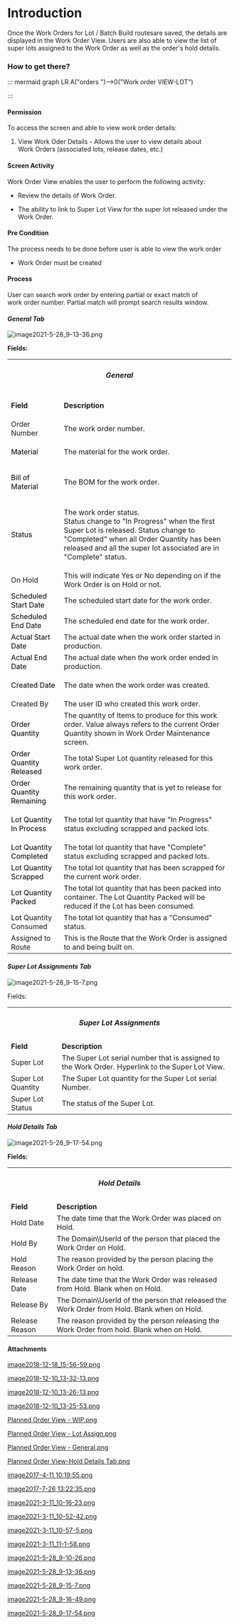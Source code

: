 # Introduction

Once the 
Work Orders for Lot / Batch Build routesare saved, the details are displayed in the Work Order View. Users are also able to view the list of super lots assigned to the Work Order as well as the order's hold details.



### How to get there? 




::: mermaid
graph LR
A("orders ")-->0("Work order VIEW-LOT")

:::


#### Permission


To access the screen and able to view work order details:
1) View Work Oder Details - Allows the user to view details about Work Orders (associated lots, release dates, etc.)



#### Screen Activity


Work Order View enables the user to perform the following activity:

- Review the details of Work Order.

- The ability to link to Super Lot View for the super lot released under the Work Order.



#### Pre Condition


The process needs to be done before user is able to view the work order

- Work Order must be created



#### Process


User can search work order by entering partial or exact match of work order number. Partial match will prompt search results window.



#### ***General Tab***  

![image2021-5-28_9-13-36.png](/.attachments/92734014.png)


**Fields:** 

<table class="wrapped confluenceTable"><colgroup><col /><col /></colgroup><tbody><tr><td colspan="2" class="confluenceTd"><h5 style="text-align: center;" id="WorkOrderView(BatchManufacturing2.0)-General">General</h5></td></tr><tr><td class="highlight-grey confluenceTd" data-highlight-colour="grey"><p><strong>Field</strong></p></td><td class="highlight-grey confluenceTd" data-highlight-colour="grey"><p><strong>Description</strong></p></td></tr><tr><td colspan="1" class="confluenceTd">Order Number</td><td colspan="1" class="confluenceTd">The work order number.</td></tr><tr><td class="confluenceTd"><p><span style="color: rgb(0,0,0);">Material</span></p></td><td class="confluenceTd"><p>The material for the work order.</p></td></tr><tr><td class="confluenceTd"><p><span style="color: rgb(0,0,0);">Bill of Material</span></p></td><td class="confluenceTd"><p>The BOM for the work order. </p></td></tr><tr><td class="confluenceTd"><p><span style="color: rgb(0,0,0);">Status</span></p></td><td class="confluenceTd"><p><span>The work order status.</span><br /><span>Status change to "In Progress" when the first Super Lot is released. </span><span><span>Status change to "Completed" when all Order Quantity has been released and all the super lot associated are in "Complete" status.</span><br /></span></p></td></tr><tr><td colspan="1" class="confluenceTd">On Hold</td><td colspan="1" class="confluenceTd"><span>This will indicate Yes or No depending on if the Work Order is on Hold or not.</span></td></tr><tr><td colspan="1" class="confluenceTd"><span style="color: rgb(0,0,0);">Scheduled Start Date</span></td><td colspan="1" class="confluenceTd">The scheduled start date for the work order.</td></tr><tr><td colspan="1" class="confluenceTd"><span style="color: rgb(0,0,0);">Scheduled End Date</span></td><td colspan="1" class="confluenceTd">The scheduled end date for the work order.</td></tr><tr><td colspan="1" class="confluenceTd"><span style="color: rgb(0,0,0);">Actual Start Date</span></td><td colspan="1" class="confluenceTd">The actual date when the work order started in production.</td></tr><tr><td colspan="1" class="confluenceTd"><span style="color: rgb(0,0,0);">Actual End Date</span></td><td colspan="1" class="confluenceTd"><span>The actual date when the work order ended in production.</span></td></tr><tr><td colspan="1" class="confluenceTd"><span style="color: rgb(0,0,0);">Created Date</span></td><td colspan="1" class="confluenceTd"><p>The date when the work order was created.</p></td></tr><tr><td colspan="1" class="confluenceTd">Created By</td><td colspan="1" class="confluenceTd"><span>The user ID who created this work order.</span></td></tr><tr><td colspan="1" class="confluenceTd"><span style="color: rgb(0,0,0);">Order Quantity</span></td><td colspan="1" class="confluenceTd">The quantity of Items to produce for this work order. Value always refers to the current Order Quantity shown in Work Order Maintenance screen.</td></tr><tr><td colspan="1" class="confluenceTd"><span style="color: rgb(0,0,0);">Order Quantity Released</span></td><td colspan="1" class="confluenceTd"><span>The total Super Lot quantity released for this work order.</span></td></tr><tr><td colspan="1" class="confluenceTd"><span style="color: rgb(0,0,0);">Order Quantity Remaining</span></td><td colspan="1" class="confluenceTd"><span>The remaining quantity that is yet to release for this work order.</span></td></tr><tr><td colspan="1" class="confluenceTd"><span style="color: rgb(0,0,0);">Lot Quantity In Process</span></td><td colspan="1" class="confluenceTd"><p>The total lot quantity that have "In Progress" status excluding scrapped and packed lots.</p></td></tr><tr><td colspan="1" class="confluenceTd"><span style="color: rgb(0,0,0);">Lot Quantity Completed</span></td><td colspan="1" class="confluenceTd"><span><span>The </span></span>total lot quantity that have "Complete" status excluding scrapped and packed lots.</td></tr><tr><td colspan="1" class="confluenceTd"><span style="color: rgb(0,0,0);">Lot Quantity Scrapped</span></td><td colspan="1" class="confluenceTd"><span><span>The </span></span>total lot quantity that has <span>been scrapped for the current work order.</span></td></tr><tr><td colspan="1" class="confluenceTd"><span style="color: rgb(0,0,0);">Lot Quantity Packed</span></td><td colspan="1" class="confluenceTd"><span><span>The </span></span>total lot quantity that has been packed into container. <span>The Lot Quantity Packed will be reduced if the Lot has been consumed.</span></td></tr><tr><td colspan="1" class="confluenceTd"><span style="color: rgb(0,0,0);">Lot </span>Quantity Consumed</td><td colspan="1" class="confluenceTd">The total lot quantity that has a "Consumed" status.</td></tr><tr><td colspan="1" class="confluenceTd">Assigned to Route</td><td colspan="1" class="confluenceTd">This is the Route that the Work Order is assigned to and being built on.</td></tr></tbody></table>






#### ***Super Lot Assignments Tab***  

![image2021-5-28_9-15-7.png](/.attachments/92734015.png)


Fields:
<table class="wrapped confluenceTable"><colgroup><col /><col /></colgroup><tbody><tr style="text-align: left;"><td style="text-align: left;" colspan="2" class="confluenceTd"><h5 style="text-align: center;" id="WorkOrderView(BatchManufacturing2.0)-SuperLotAssignments">Super Lot Assignments</h5></td></tr><tr style="text-align: left;"><td class="highlight-grey confluenceTd" style="text-align: left;" colspan="1" data-highlight-colour="grey"><strong>Field</strong></td><td class="highlight-grey confluenceTd" style="text-align: left;" colspan="1" data-highlight-colour="grey"><strong>Description</strong></td></tr><tr style="text-align: left;"><td style="text-align: left;" colspan="1" class="confluenceTd">Super Lot</td><td style="text-align: left;" colspan="1" class="confluenceTd">The Super Lot serial number that is assigned to the Work Order. Hyperlink to the Super Lot View.</td></tr><tr style="text-align: left;"><td colspan="1" class="confluenceTd">Super Lot Quantity</td><td colspan="1" class="confluenceTd">The Super Lot quantity for the Super Lot serial Number.</td></tr><tr style="text-align: left;"><td style="text-align: left;" colspan="1" class="confluenceTd">Super Lot Status</td><td style="text-align: left;" colspan="1" class="confluenceTd">The status of the Super Lot.</td></tr></tbody></table>




#### ***Hold Details Tab***  

![image2021-5-28_9-17-54.png](/.attachments/92734017.png)


**Fields:** 
<table class="wrapped confluenceTable"><colgroup><col /><col /></colgroup><tbody><tr><td colspan="2" class="confluenceTd"><h5 style="text-align: center;" id="WorkOrderView(BatchManufacturing2.0)-HoldDetails">Hold Details</h5></td></tr><tr><td class="highlight-grey confluenceTd" colspan="1" data-highlight-colour="grey"><strong>Field</strong></td><td class="highlight-grey confluenceTd" colspan="1" data-highlight-colour="grey"><strong>Description</strong></td></tr><tr><td colspan="1" class="confluenceTd">Hold Date</td><td colspan="1" class="confluenceTd">The date time that the Work Order was placed on Hold.</td></tr><tr><td colspan="1" class="confluenceTd">Hold By</td><td colspan="1" class="confluenceTd">The Domain\UserId of the person that placed the Work Order on Hold.</td></tr><tr><td colspan="1" class="confluenceTd">Hold Reason</td><td colspan="1" class="confluenceTd">The reason provided by the person placing the Work Order on hold.</td></tr><tr><td colspan="1" class="confluenceTd">Release Date</td><td colspan="1" class="confluenceTd">The d<span>ate time that the Work Order was released from Hold. Blank when on Hold.</span></td></tr><tr><td colspan="1" class="confluenceTd">Release By</td><td colspan="1" class="confluenceTd"><span>The Domain\UserId of the person that released the Work Order from Hold<span>. Blank when on Hold.</span></span></td></tr><tr><td colspan="1" class="confluenceTd"><span>Release Reason</span></td><td colspan="1" class="confluenceTd"><span>The reason provided by the person releasing the Work Order from hold. Blank when on Hold. </span></td></tr></tbody></table>



#### Attachments

[image2018-12-18_15-56-59.png](/.attachments/88113660.png)
[image2018-12-10_13-32-13.png](/.attachments/88113661.png)
[image2018-12-10_13-26-13.png](/.attachments/88113662.png)
[image2018-12-10_13-25-53.png](/.attachments/88113663.png)
[Planned Order View - WIP.png](/.attachments/88113664.png)
[Planned Order View - Lot Assign.png](/.attachments/88113665.png)
[Planned Order View - General.png](/.attachments/88113666.png)
[Planned Order View-Hold Details Tab.png](/.attachments/88113667.png)
[image2017-4-11 10:19:55.png](/.attachments/88113668.png)
[image2017-7-26 13:22:35.png](/.attachments/88113669.png)
[image2021-3-11_10-16-23.png](/.attachments/88113670.png)
[image2021-3-11_10-52-42.png](/.attachments/88113671.png)
[image2021-3-11_10-57-5.png](/.attachments/88113672.png)
[image2021-3-11_11-1-58.png](/.attachments/88113673.png)
[image2021-5-28_9-10-26.png](/.attachments/92734013.png)
[image2021-5-28_9-13-36.png](/.attachments/92734014.png)
[image2021-5-28_9-15-7.png](/.attachments/92734015.png)
[image2021-5-28_9-16-49.png](/.attachments/92734016.png)
[image2021-5-28_9-17-54.png](/.attachments/92734017.png)
